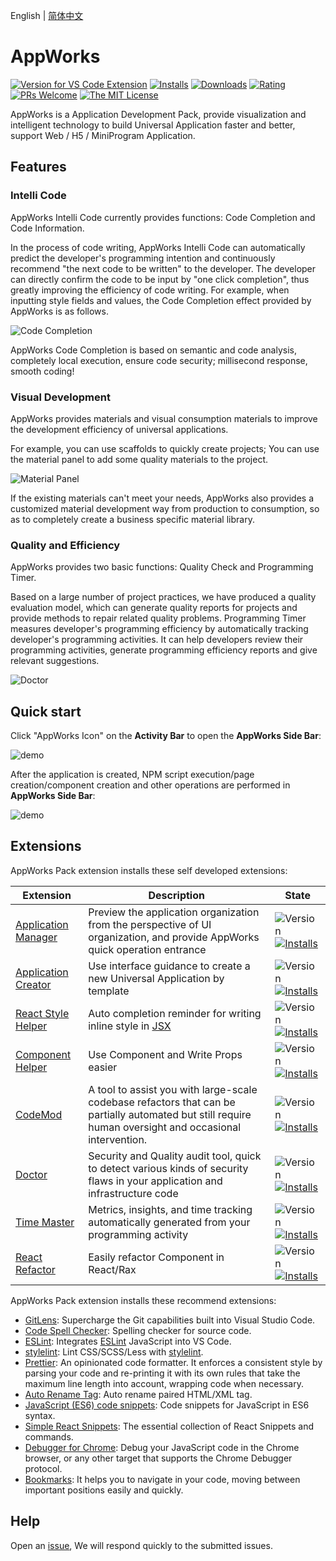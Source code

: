 English | [简体中文](https://github.com/appworks-lab/pack/blob/master/extensions/iceworks/README.zh-CN.md)

# AppWorks

[![Version for VS Code Extension](https://vsmarketplacebadge.apphb.com/version-short/iceworks-team.iceworks.svg?logo=visual-studio-code)](https://marketplace.visualstudio.com/items?itemName=iceworks-team.iceworks)
[![Installs](https://vsmarketplacebadge.apphb.com/installs-short/iceworks-team.iceworks.svg)](https://marketplace.visualstudio.com/items?itemName=iceworks-team.iceworks)
[![Downloads](https://vsmarketplacebadge.apphb.com/downloads-short/iceworks-team.iceworks.svg)](https://marketplace.visualstudio.com/items?itemName=iceworks-team.iceworks)
[![Rating](https://vsmarketplacebadge.apphb.com/rating-star/iceworks-team.iceworks.svg)](https://marketplace.visualstudio.com/items?itemName=iceworks-team.iceworks&ssr=false#review-details)
[![PRs Welcome](https://img.shields.io/badge/PRs-welcome-brightgreen.svg)](https://github.com/appworks-lab/pack/pulls)
[![The MIT License](https://img.shields.io/badge/license-MIT-blue.svg)](http://opensource.org/licenses/MIT)

AppWorks is a Application Development Pack, provide visualization and intelligent technology to build Universal Application faster and better, support Web / H5 / MiniProgram Application.

## Features

### Intelli Code

AppWorks Intelli Code currently provides functions: Code Completion and Code Information.

In the process of code writing, AppWorks Intelli Code can automatically predict the developer's programming intention and continuously recommend "the next code to be written" to the developer. The developer can directly confirm the code to be input by "one click completion", thus greatly improving the efficiency of code writing. For example, when inputting style fields and values, the Code Completion effect provided by AppWorks is as follows.

![Code Completion](https://user-images.githubusercontent.com/56879942/87412958-3895e700-c5fc-11ea-88e2-3e3e78a07f9e.gif)

AppWorks Code Completion is based on semantic and code analysis, completely local execution, ensure code security; millisecond response, smooth coding!

### Visual Development

AppWorks provides materials and visual consumption materials to improve the development efficiency of universal applications.

For example, you can use scaffolds to quickly create projects; You can use the material panel to add some quality materials to the project.

![Material Panel](https://user-images.githubusercontent.com/56879942/88197928-b8aff280-cc75-11ea-816d-1c609bc90878.gif)

If the existing materials can't meet your needs, AppWorks also provides a customized material development way from production to consumption, so as to completely create a business specific material library.

### Quality and Efficiency

AppWorks provides two basic functions: Quality Check and Programming Timer.

Based on a large number of project practices, we have produced a quality evaluation model, which can generate quality reports for projects and provide methods to repair related quality problems.
Programming Timer measures developer's programming efficiency by automatically tracking developer's programming activities. It can help developers review their programming activities, generate programming efficiency reports and give relevant suggestions.

![Doctor](https://img.alicdn.com/imgextra/i4/O1CN01FNcqIN1orpTya1lj8_!!6000000005279-2-tps-746-387.png)

## Quick start

Click "AppWorks Icon" on the **Activity Bar** to open the **AppWorks Side Bar**:

![demo](https://img.alicdn.com/imgextra/i1/O1CN010M4ptc1m2Poa9hcxi_!!6000000004896-2-tps-2880-1754.png)

After the application is created, NPM script execution/page creation/component creation and other operations are performed in **AppWorks Side Bar**:

![demo](https://img.alicdn.com/imgextra/i3/O1CN01Jy7KnX1KzDQ8Ifxkk_!!6000000001234-2-tps-2880-1754.png)

## Extensions

AppWorks Pack extension installs these self developed extensions:

Extension | Description | State
--------- | ------- | ---------
[Application Manager](https://marketplace.visualstudio.com/items?itemName=iceworks-team.iceworks-app) | Preview the application organization from the perspective of UI organization, and provide AppWorks quick operation entrance | ![Version](https://vsmarketplacebadge.apphb.com/version-short/iceworks-team.iceworks-app.svg) [![Installs](https://vsmarketplacebadge.apphb.com/installs-short/iceworks-team.iceworks-app.svg)](https://marketplace.visualstudio.com/items?itemName=iceworks-team.iceworks-app)
[Application Creator](https://marketplace.visualstudio.com/items?itemName=iceworks-team.iceworks-project-creator) | Use interface guidance to create a new Universal Application by template | ![Version](https://vsmarketplacebadge.apphb.com/version-short/iceworks-team.iceworks-project-creator.svg) [![Installs](https://vsmarketplacebadge.apphb.com/installs-short/iceworks-team.iceworks-project-creator.svg)](https://marketplace.visualstudio.com/items?itemName=iceworks-team.iceworks-project-creator)
[React Style Helper](https://marketplace.visualstudio.com/items?itemName=iceworks-team.iceworks-style-helper) | Auto completion reminder for writing inline style in [JSX](https://reactjs.org/docs/introducing-jsx.html) | ![Version](https://vsmarketplacebadge.apphb.com/version-short/iceworks-team.iceworks-style-helper.svg) [![Installs](https://vsmarketplacebadge.apphb.com/installs-short/iceworks-team.iceworks-style-helper.svg)](https://marketplace.visualstudio.com/items?itemName=iceworks-team.iceworks-style-helper)
[Component Helper](https://marketplace.visualstudio.com/items?itemName=iceworks-team.iceworks-material-helper) | Use Component and Write Props easier | ![Version](https://vsmarketplacebadge.apphb.com/version-short/iceworks-team.iceworks-material-helper.svg) [![Installs](https://vsmarketplacebadge.apphb.com/installs-short/iceworks-team.iceworks-material-helper.svg)](https://marketplace.visualstudio.com/items?itemName=iceworks-team.iceworks-material-helper)
[CodeMod](https://marketplace.visualstudio.com/items?itemName=iceworks-team.iceworks-codemod) | A tool to assist you with large-scale codebase refactors that can be partially automated but still require human oversight and occasional intervention. | ![Version](https://vsmarketplacebadge.apphb.com/version-short/iceworks-team.iceworks-codemod.svg) [![Installs](https://vsmarketplacebadge.apphb.com/installs-short/iceworks-team.iceworks-codemod.svg)](https://marketplace.visualstudio.com/items?itemName=iceworks-team.iceworks-codemod)
[Doctor](https://marketplace.visualstudio.com/items?itemName=iceworks-team.iceworks-doctor) | Security and Quality audit tool, quick to detect various kinds of security flaws in your application and infrastructure code | ![Version](https://vsmarketplacebadge.apphb.com/version-short/iceworks-team.iceworks-doctor.svg) [![Installs](https://vsmarketplacebadge.apphb.com/installs-short/iceworks-team.iceworks-doctor.svg)](https://marketplace.visualstudio.com/items?itemName=iceworks-team.doctor)
[Time Master](https://marketplace.visualstudio.com/items?itemName=iceworks-team.iceworks-time-master) | Metrics, insights, and time tracking automatically generated from your programming activity | ![Version](https://vsmarketplacebadge.apphb.com/version-short/iceworks-team.iceworks-time-master.svg) [![Installs](https://vsmarketplacebadge.apphb.com/installs-short/iceworks-team.iceworks-time-master.svg)](https://marketplace.visualstudio.com/items?itemName=iceworks-team.iceworks-time-master)
[React Refactor](https://marketplace.visualstudio.com/items?itemName=iceworks-team.iceworks-refactor) | Easily refactor Component in React/Rax | ![Version](https://vsmarketplacebadge.apphb.com/version-short/iceworks-team.iceworks-refactor.svg) [![Installs](https://vsmarketplacebadge.apphb.com/installs-short/iceworks-team.iceworks-refactor.svg)](https://marketplace.visualstudio.com/items?itemName=iceworks-team.iceworks-refactor)

AppWorks Pack extension installs these recommend extensions:

- [GitLens](https://marketplace.visualstudio.com/items?itemName=eamodio.gitlens): Supercharge the Git capabilities built into Visual Studio Code.
- [Code Spell Checker](https://marketplace.visualstudio.com/items?itemName=streetsidesoftware.code-spell-checker): Spelling checker for source code.
- [ESLint](https://marketplace.visualstudio.com/items?itemName=dbaeumer.vscode-eslint): Integrates [ESLint](https://eslint.org/) JavaScript into VS Code.
- [stylelint](https://marketplace.visualstudio.com/items?itemName=stylelint.vscode-stylelint): Lint CSS/SCSS/Less with [stylelint](https://stylelint.io/).
- [Prettier](https://marketplace.visualstudio.com/items?itemName=esbenp.prettier-vscode): An opinionated code formatter. It enforces a consistent style by parsing your code and re-printing it with its own rules that take the maximum line length into account, wrapping code when necessary.
- [Auto Rename Tag](https://marketplace.visualstudio.com/items?itemName=formulahendry.auto-rename-tag): Auto rename paired HTML/XML tag.
- [JavaScript (ES6) code snippets](https://marketplace.visualstudio.com/items?itemName=xabikos.JavaScriptSnippets): Code snippets for JavaScript in ES6 syntax.
- [Simple React Snippets](https://marketplace.visualstudio.com/items?itemName=burkeholland.simple-react-snippets): The essential collection of React Snippets and commands.
- [Debugger for Chrome](https://marketplace.visualstudio.com/items?itemName=msjsdiag.debugger-for-chrome): Debug your JavaScript code in the Chrome browser, or any other target that supports the Chrome Debugger protocol.
- [Bookmarks](https://marketplace.visualstudio.com/items?itemName=alefragnani.Bookmarks): It helps you to navigate in your code, moving between important positions easily and quickly.

## Help

Open an [issue](https://github.com/appworks-lab/pack/issues/new), We will respond quickly to the submitted issues.

